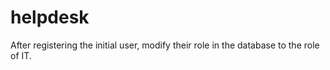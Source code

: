 # helpdesk
After registering the initial user, modify their role in the database to the role of IT.
